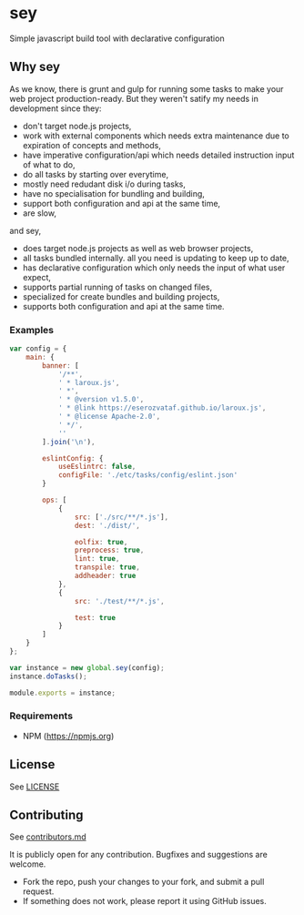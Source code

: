 # sey

Simple javascript build tool with declarative configuration


## Why sey

As we know, there is grunt and gulp for running some tasks to make your web project production-ready. But they weren't satify my needs in development since they:

- don't target node.js projects,
- work with external components which needs extra maintenance due to expiration of concepts and methods,
- have imperative configuration/api which needs detailed instruction input of what to do,
- do all tasks by starting over everytime,
- mostly need redudant disk i/o during tasks,
- have no specialisation for bundling and building,
- support both configuration and api at the same time,
- are slow,

and sey,

- does target node.js projects as well as web browser projects,
- all tasks bundled internally. all you need is updating to keep up to date,
- has declarative configuration which only needs the input of what user expect,
- supports partial running of tasks on changed files,
- specialized for create bundles and building projects,
- supports both configuration and api at the same time.


### Examples

```js
var config = {
    main: {
        banner: [
            '/**',
            ' * laroux.js',
            ' *',
            ' * @version v1.5.0',
            ' * @link https://eserozvataf.github.io/laroux.js',
            ' * @license Apache-2.0',
            ' */',
            ''
        ].join('\n'),

        eslintConfig: {
            useEslintrc: false,
            configFile: './etc/tasks/config/eslint.json'
        }

        ops: [
            {
                src: ['./src/**/*.js'],
                dest: './dist/',

                eolfix: true,
                preprocess: true,
                lint: true,
                transpile: true,
                addheader: true
            },
            {
                src: './test/**/*.js',

                test: true
            }
        ]
    }
};

var instance = new global.sey(config);
instance.doTasks();

module.exports = instance;

```


### Requirements

* NPM (https://npmjs.org)


## License

See [LICENSE](LICENSE)


## Contributing

See [contributors.md](contributors.md)

It is publicly open for any contribution. Bugfixes and suggestions are welcome.

* Fork the repo, push your changes to your fork, and submit a pull request.
* If something does not work, please report it using GitHub issues.
